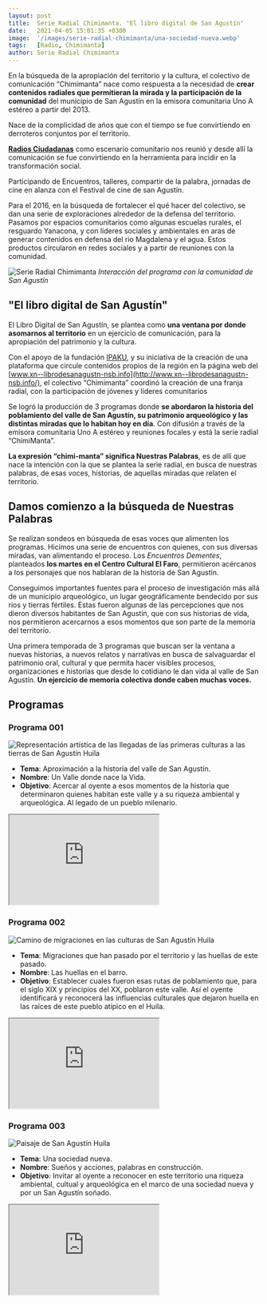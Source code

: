 ```yaml
---
layout: post
title:  Serie Radial Chimimanta. "El libro digital de San Agustín"
date:   2021-04-05 15:01:35 +0300
image:  '/images/serie-radial-chimimanta/una-sociedad-nueva.webp'
tags:   [Radio, Chimimanta]
author: Serie Radial Chimimanta
---
```

En la búsqueda de la apropiación del territorio y la cultura, el colectivo de comunicación “Chimimanta” nace como respuesta a la necesidad de **crear contenidos radiales que permitieran la mirada y la participación de la comunidad** del municipio de San Agustín en la emisora comunitaria Uno A estéreo a partir del 2013.

Nace de la complicidad de años que con el tiempo se fue convirtiendo en derroteros conjuntos por el territorio.

[**Radios Ciudadanas**](https://www.comminit.com/la/content/radios-ciudadanas-espacios-para-la-democracia) como escenario comunitario nos reunió y desde allí la comunicación se fue convirtiendo en la herramienta para incidir en la transformación social.

Participando de Encuentros, talleres, compartir de la palabra, jornadas de cine en alanza con el Festival de cine de san Agustín.

Para el 2016, en la búsqueda de fortalecer el qué hacer del colectivo, se dan una serie de exploraciones alrededor de la defensa del territorio. Pasamos por espacios comunitarios como algunas escuelas rurales, el resguardo Yanacona, y con líderes sociales y ambientales en aras de generar contenidos en defensa del rio Magdalena y el agua. Estos productos circularon en redes sociales y a partir de reuniones con la comunidad.

![Serie Radial Chimimanta]({{site.baseurl}}/images/serie-radial-chimimanta/el-libro-de-san-agustin.webp "Serie radial comunitaria Chimimanta")
*Interacción del programa con la comunidad de San Agustín*

## "El libro digital de San Agustín"

El Libro Digital de San Agustín, se plantea como **una ventana por donde asomarnos al territorio** en un ejercicio de comunicación, para la apropiación del patrimonio y la cultura.

Con el apoyo de la fundación [IPAKU](https://ipaku.co), y su iniciativa de la creación de una plataforma que circule contenidos propios de la región en la página web del [www.xn--librodesanagustn-nsb.info](http://www.xn--librodesanagustn-nsb.info/), el colectivo “Chimimanta” coordinó la creación de una franja radial, con la participación de jóvenes y líderes comunitarios

Se logró la producción de 3 programas donde **se abordaron la historia del poblamiento del valle de San Agustín, su patrimonio arqueológico y las distintas miradas que lo habitan hoy en día**. Con difusión a través de la emisora comunitaria Uno A estéreo y reuniones focales y está la serie radial “ChimiManta”.

**La expresión “chimi-manta” significa Nuestras Palabras**, es de allí que nace la intención con la que se plantea la serie radial, en busca de nuestras palabras, de esas voces, historias, de aquellas miradas que relaten el territorio.

## Damos comienzo a la búsqueda de Nuestras Palabras

Se realizan sondeos en búsqueda de esas voces que alimenten los programas. Hicimos una serie de encuentros con quienes, con sus diversas miradas, van alimentando el proceso. Los *Encuentros Dementes*, planteados **los martes en el Centro Cultural El Faro**, permitieron acércanos a los personajes que nos hablaran de la historia de San Agustín.

Conseguimos importantes fuentes para el proceso de investigación más allá de un municipio arqueológico, un lugar geográficamente bendecido por sus ríos y tierras fértiles. Estas fueron algunas de las percepciones que nos dieron diversos habitantes de San Agustín, que con sus historias de vida, nos permitieron acercarnos a esos momentos que son parte de la memoria del territorio.

Una primera temporada de 3 programas que buscan ser la ventana a nuevas historias, a nuevos relatos y narrativas en busca de salvaguardar el patrimonio oral, cultural y que permita hacer visibles procesos, organizaciones e historias que desde lo cotidiano le dan vida al valle de San Agustín. **Un ejercicio de memoria colectiva donde caben muchas voces.**

## Programas

### Programa 001

![Representación artística de las llegadas de las primeras culturas a las tierras de San Agustín Huila]({{site.baseurl}}/images/serie-radial-chimimanta/aproximacion-a-la-historia-valle-san-agustin.webp "Serie radial comunitaria Chimimanta - Programa 001")

* **Tema**: Aproximación a la historia del valle de San Agustín.
* **Nombre**: Un Valle donde nace la Vida.
* **Objetivo**: Acercar al oyente a esos momentos de la historia que determinaron quienes habitan este valle y a su riqueza ambiental y arqueológica. Al legado de un pueblo milenario.

<iframe src="https://drive.google.com/file/d/1gmtacymcvmPef5dINWtl9WqNJePLIE_r/preview" width="300" height="180"></iframe>

### Programa 002

![Camino de migraciones en las culturas de San Agustín Huila]({{site.baseurl}}/images/serie-radial-chimimanta/migraciones-y-huellas-del-pasado.webp "Serie radial comunitaria Chimimanta - Programa 002")

* **Tema**: Migraciones que han pasado por el territorio y las huellas de este pasado.
* **Nombre**: Las huellas en el barro.
* **Objetivo**: Establecer cuales fueron esas rutas de poblamiento que, para el siglo XIX y principios del XX, poblaron este valle. Así el oyente identificará y reconocerá las influencias culturales que dejaron huella en las raíces de este pueblo atípico en el Huila.

<iframe src="https://drive.google.com/file/d/1jagLWaQ7mA3jWQVp3QAwZwludo7e9bOH/preview" width="300" height="180"></iframe>

### Programa 003

![Paisaje de San Agustín Huila]({{site.baseurl}}/images/serie-radial-chimimanta/una-sociedad-nueva.webp "Serie radial comunitaria Chimimanta - Programa 003")

* **Tema**: Una sociedad nueva.
* **Nombre**: Sueños y acciones, palabras en construcción.
* **Objetivo**: Invitar al oyente a reconocer en este territorio una riqueza ambiental, cultual y arqueológica en el marco de una sociedad nueva y por un San Agustín soñado.

<iframe src="https://drive.google.com/file/d/1cWrnNqFdi8R0LG0wLBUaoo4uxoBkK4tK/preview" width="300" height="180"></iframe>
